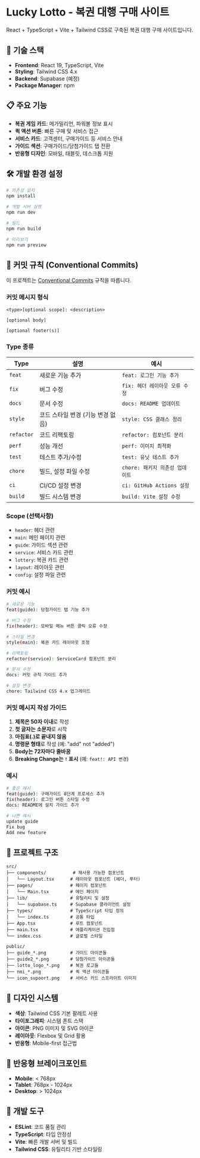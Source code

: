 # Lucky Lotto - 복권 대행 구매 사이트

React + TypeScript + Vite + Tailwind CSS로 구축된 복권 대행 구매 사이트입니다.

## 🚀 기술 스택

- **Frontend**: React 19, TypeScript, Vite
- **Styling**: Tailwind CSS 4.x
- **Backend**: Supabase (예정)
- **Package Manager**: npm

## 📋 주요 기능

- **복권 게임 카드**: 메가밀리언, 파워볼 정보 표시
- **퀵 액션 버튼**: 빠른 구매 및 서비스 접근
- **서비스 카드**: 고객센터, 구매가이드 등 서비스 안내
- **가이드 섹션**: 구매가이드/당첨가이드 탭 전환
- **반응형 디자인**: 모바일, 태블릿, 데스크톱 지원

## 🛠️ 개발 환경 설정

```bash
# 의존성 설치
npm install

# 개발 서버 실행
npm run dev

# 빌드
npm run build

# 미리보기
npm run preview
```

## 📝 커밋 규칙 (Conventional Commits)

이 프로젝트는 [Conventional Commits](https://www.conventionalcommits.org/) 규칙을 따릅니다.

### 커밋 메시지 형식

```
<type>[optional scope]: <description>

[optional body]

[optional footer(s)]
```

### Type 종류

| Type | 설명 | 예시 |
|------|------|------|
| `feat` | 새로운 기능 추가 | `feat: 로그인 기능 추가` |
| `fix` | 버그 수정 | `fix: 헤더 레이아웃 오류 수정` |
| `docs` | 문서 수정 | `docs: README 업데이트` |
| `style` | 코드 스타일 변경 (기능 변경 없음) | `style: CSS 클래스 정리` |
| `refactor` | 코드 리팩토링 | `refactor: 컴포넌트 분리` |
| `perf` | 성능 개선 | `perf: 이미지 최적화` |
| `test` | 테스트 추가/수정 | `test: 유닛 테스트 추가` |
| `chore` | 빌드, 설정 파일 수정 | `chore: 패키지 의존성 업데이트` |
| `ci` | CI/CD 설정 변경 | `ci: GitHub Actions 설정` |
| `build` | 빌드 시스템 변경 | `build: Vite 설정 수정` |

### Scope (선택사항)

- `header`: 헤더 관련
- `main`: 메인 페이지 관련
- `guide`: 가이드 섹션 관련
- `service`: 서비스 카드 관련
- `lottery`: 복권 카드 관련
- `layout`: 레이아웃 관련
- `config`: 설정 파일 관련

### 커밋 예시

```bash
# 새로운 기능
feat(guide): 당첨가이드 탭 기능 추가

# 버그 수정
fix(header): 모바일 메뉴 버튼 클릭 오류 수정

# 스타일 변경
style(main): 복권 카드 레이아웃 조정

# 리팩토링
refactor(service): ServiceCard 컴포넌트 분리

# 문서 수정
docs: 커밋 규칙 가이드 추가

# 설정 변경
chore: Tailwind CSS 4.x 업그레이드
```

### 커밋 메시지 작성 가이드

1. **제목은 50자 이내**로 작성
2. **첫 글자는 소문자**로 시작
3. **마침표(.)로 끝내지 않음**
4. **명령문 형태**로 작성 (예: "add" not "added")
5. **Body는 72자마다 줄바꿈**
6. **Breaking Change는 `!` 표시** (예: `feat!: API 변경`)

### 예시

```bash
# 좋은 예시
feat(guide): 구매가이드 8단계 프로세스 추가
fix(header): 로그인 버튼 스타일 수정
docs: README에 설치 가이드 추가

# 나쁜 예시
update guide
Fix bug
Add new feature
```

## 📁 프로젝트 구조

```
src/
├── components/          # 재사용 가능한 컴포넌트
│   └── Layout.tsx      # 레이아웃 컴포넌트 (헤더, 푸터)
├── pages/              # 페이지 컴포넌트
│   └── Main.tsx        # 메인 페이지
├── lib/                # 유틸리티 및 설정
│   └── supabase.ts     # Supabase 클라이언트 설정
├── types/              # TypeScript 타입 정의
│   └── index.ts        # 공통 타입
├── App.tsx             # 루트 컴포넌트
├── main.tsx            # 애플리케이션 진입점
└── index.css           # 글로벌 스타일

public/
├── guide_*.png         # 가이드 아이콘들
├── guide2_*.png        # 당첨가이드 아이콘들
├── lotto_logo_*.png    # 복권 로고들
├── nmi_*.png           # 퀵 액션 아이콘들
└── icon_supoort.png    # 서비스 카드 스프라이트 이미지
```

## 🎨 디자인 시스템

- **색상**: Tailwind CSS 기본 팔레트 사용
- **타이포그래피**: 시스템 폰트 스택
- **아이콘**: PNG 이미지 및 SVG 아이콘
- **레이아웃**: Flexbox 및 Grid 활용
- **반응형**: Mobile-first 접근법

## 📱 반응형 브레이크포인트

- **Mobile**: < 768px
- **Tablet**: 768px - 1024px  
- **Desktop**: > 1024px

## 🔧 개발 도구

- **ESLint**: 코드 품질 관리
- **TypeScript**: 타입 안정성
- **Vite**: 빠른 개발 서버 및 빌드
- **Tailwind CSS**: 유틸리티 기반 스타일링
